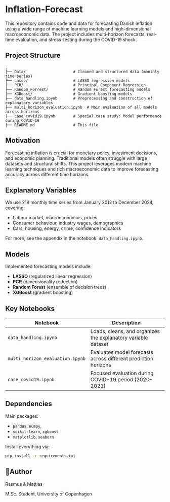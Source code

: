 # Inflation-Forecast

This repository contains code and data for forecasting Danish inflation using a wide range of machine learning models and high-dimensional macroeconomic data. The project includes multi-horizon forecasts, real-time evaluation, and stress-testing during the COVID-19 shock.

##  Project Structure

```
.
├── Data/                     # Cleaned and structured data (monthly time series)
├── Lasso/                    # LASSO regression models
├── PCR/                      # Principal Component Regression
├── Random_Forrest/           # Random Forest forecasting models
├── XGBoost/                  # Gradient boosting models
├── data_handling.ipynb       # Preprocessing and construction of explanatory variables
├── multi_horizon_evaluation.ipynb  # Main evaluation of all models across horizons
├── case_covid19.ipynb        # Special case study: Model performance during COVID-19
├── README.md                 # This file
```

## Motivation

Forecasting inflation is crucial for monetary policy, investment decisions, and economic planning. Traditional models often struggle with large datasets and structural shifts. This project leverages modern machine learning techniques and rich macroeconomic data to improve forecasting accuracy across different time horizons.

## Explanatory Variables

We use 219 monthly time series from January 2012 to December 2024, covering:

* Labour market, macroeconomics, prices
* Consumer behaviour, industry wages, demographics
* Cars, housing, energy, crime, confidence indicators

For more, see the appendix in the notebook: `data_handling.ipynb`.

##  Models

Implemented forecasting models include:

* **LASSO** (regularized linear regression)
* **PCR** (dimensionality reduction)
* **Random Forest** (ensemble of decision trees)
* **XGBoost** (gradient boosting)

## Key Notebooks

| Notebook                         | Description                                                    |
| -------------------------------- | -------------------------------------------------------------- |
| `data_handling.ipynb`            | Loads, cleans, and organizes the explanatory variable dataset  |
| `multi_horizon_evaluation.ipynb` | Evaluates model forecasts across different prediction horizons |
| `case_covid19.ipynb`             | Focused evaluation during COVID-19 period (2020–2021)          |

## Dependencies

Main packages:

* `pandas`, `numpy`, 
* `scikit-learn`, `xgboost`
* `matplotlib`, `seaborn`

Install everything via:

```bash
pip install -r requirements.txt
```

## 👤Author

Rasmus & Mattias

M.Sc. Student, University of Copenhagen
